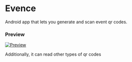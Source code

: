 # Evence
Android app that lets you generate and scan event qr codes. 

### Preview 

[![Preview](https://img.youtube.com/vi/WVHCsH-HKjY/0.jpg)](https://youtu.be/WVHCsH-HKjY)

Additionally, it can read other types of qr codes

